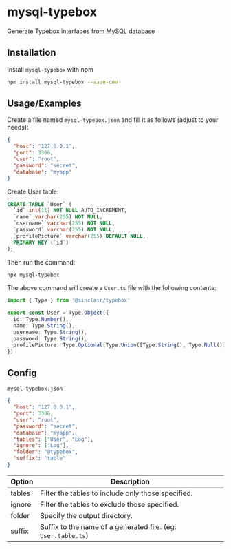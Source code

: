 # mysql-typebox

Generate Typebox interfaces from MySQL database

## Installation

Install `mysql-typebox` with npm

```bash
npm install mysql-typebox --save-dev
```

## Usage/Examples

Create a file named `mysql-typebox.json` and fill it as follows (adjust to your needs):

```json
{
  "host": "127.0.0.1",
  "port": 3306,
  "user": "root",
  "password": "secret",
  "database": "myapp"
}
```

Create User table:

```sql
CREATE TABLE `User` (
  `id` int(11) NOT NULL AUTO_INCREMENT,
  `name` varchar(255) NOT NULL,
  `username` varchar(255) NOT NULL,
  `password` varchar(255) NOT NULL,
  `profilePicture` varchar(255) DEFAULT NULL,
  PRIMARY KEY (`id`)
);
```
Then run the command:

```bash
npx mysql-typebox
```

The above command will create a `User.ts` file with the following contents:

```typescript
import { Type } from '@sinclair/typebox'

export const User = Type.Object({
  id: Type.Number(),
  name: Type.String(),
  username: Type.String(),
  password: Type.String(),
  profilePicture: Type.Optional(Type.Union([Type.String(), Type.Null()])),
})
```
## Config

`mysql-typebox.json`
```json
{
  "host": "127.0.0.1",
  "port": 3306,
  "user": "root",
  "password": "secret",
  "database": "myapp",
  "tables": ["User", "Log"],
  "ignore": ["Log"],
  "folder": "@typebox",
  "suffix": "table"
}
```

| Option | Description |
| ------ | ----------- |
| tables | Filter the tables to include only those specified. |
| ignore | Filter the tables to exclude those specified. |
| folder | Specify the output directory. |
| suffix | Suffix to the name of a generated file. (eg: `User.table.ts`) |
